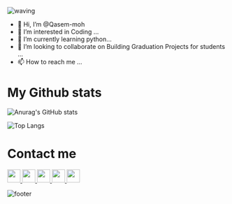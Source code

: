 
![waving](https://capsule-render.vercel.app/api?type=waving&height=250&text=Hi%20there!&fontAlign=80&fontAlignY=40&color=gradient)
<!-- ### Hi there <img src="https://raw.githubusercontent.com/aemmadi/aemmadi/master/wave.gif" height=25px /> -->
- 👋 Hi, I’m @Qasem-moh
- 👀 I’m interested in Coding ...
- 🌱 I’m currently learning python...
- 💞️ I’m looking to collaborate on Building Graduation Projects for students ...
- 📫 How to reach me ...

<!---
Qasem-moh/Qasem-moh is a ✨ special ✨ repository because its `README.md` (this file) appears on your GitHub profile.
You can click the Preview link to take a look at your changes.
--->
<!-- <img src="https://github-readme-stats.vercel.app/api/top-langs/?username=Qasem-moh&layout=compact&langs_count=10&title_color=0CCD58&text_color=0CCD58&border_color=0CCD58&icon_color=0CCD58&bg_color=0C0C0C" alt="Top Langs"/>
 -->


# My Github stats

![Anurag's GitHub stats](https://github-readme-stats.vercel.app/api?username=Qasem-moh&show_icons=true&theme=radical&text_color=FFFFFF&bg_color=000000)

![Top Langs](https://github-readme-stats.vercel.app/api/top-langs/?username=Qasem-moh&layout=compact&card_width=445px&bg_color=000000&text_color=FFFFFF&title_color=ff3377)

# Contact me
<a href="https://twitter.com/CoderQasemMoh">
<img src="https://img.shields.io/badge/Twitter-1DA1F2?style=for-the-badge&logo=twitter&logoColor=white"height=30px /> 
</a>

<!-- <a href="https://web.facebook.com/profile.php?id=1"> -->
 <a href="https://web.facebook.com/qaseem.mohamed.796/">
<img src="https://img.shields.io/badge/Facebook-1877F2?style=for-the-badge&logo=facebook&logoColor=white"height=30px />
</a> 


<a href="https://www.instagram.com/qasem_kmc/">
<img src="https://img.shields.io/badge/Instagram-E4405F?style=for-the-badge&logo=instagram&logoColor=white" height=30px/>
</a>

 <a href="https://www.linkedin.com/in/qasem-mohammad-593459200/">
<img src="https://img.shields.io/badge/LinkedIn-0077B5?style=for-the-badge&logo=linkedin&logoColor=white" height=30px  />
</a>

<a href="qasemcoder2020@gmail.com">
<img src="https://img.shields.io/badge/Gmail-D14836?style=for-the-badge&logo=gmail&logoColor=white"height=30px />
</a>
<!--  
<a href="https://github.com/anuraghazra/github-readme-stats">
  <img align="center" src="https://github-readme-stats.vercel.app/api?username=qasem-moh&show_icons=true&theme=radical" />
</a>



<a href="https://github.com/anuraghazra/github-readme-stats">
  <img align="center" src="https://github-readme-stats.vercel.app/api/top-langs/?username=qasem-moh&layout=compact&border_color=#ff0000" />
</a> -->

![footer](https://capsule-render.vercel.app/api?type=wave&color=gradient&height=320&section=footer&text=Welcome%20to%20my%20Github!&fontSize=60)
